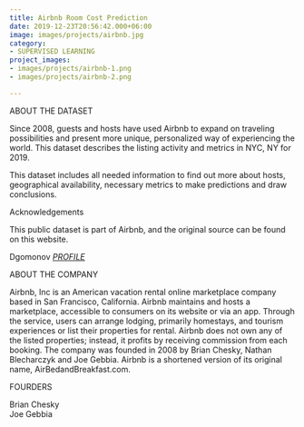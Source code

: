 ```yaml
---
title: Airbnb Room Cost Prediction
date: 2019-12-23T20:56:42.000+06:00
image: images/projects/airbnb.jpg
category:
- SUPERVISED LEARNING
project_images:
- images/projects/airbnb-1.png
- images/projects/airbnb-2.png

---
```

ABOUT THE DATASET

Since 2008, guests and hosts have used Airbnb to expand on traveling possibilities and present more unique, personalized way of experiencing the world. This dataset describes the listing activity and metrics in NYC, NY for 2019.

This dataset includes all needed information to find out more about hosts, geographical availability, necessary metrics to make predictions and draw conclusions.

Acknowledgements

This public dataset is part of Airbnb, and the original source can be found on this website.

Dgomonov *[PROFILE]("https://www.kaggle.com/dgomonov")*

ABOUT THE COMPANY

Airbnb, Inc  is an American vacation rental online marketplace company based in San Francisco, California. Airbnb maintains and hosts a marketplace, accessible to consumers on its website or via an app. Through the service, users can arrange lodging, primarily homestays, and tourism experiences or list their properties for rental. Airbnb does not own any of the listed properties; instead, it profits by receiving commission from each booking. The company was founded in 2008 by Brian Chesky, Nathan Blecharczyk and Joe Gebbia. Airbnb is a shortened version of its original name, AirBedandBreakfast.com.

FOURDERS

Brian Chesky \
Joe Gebbia